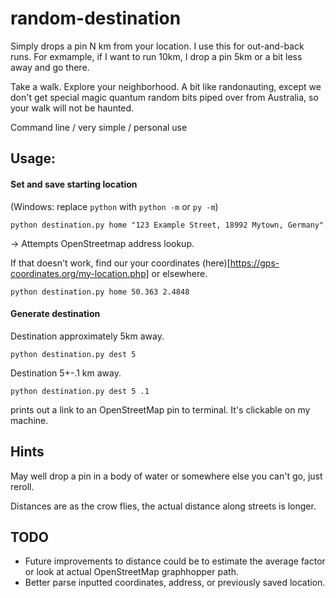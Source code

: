 # random-destination
Simply drops a pin N km from your location.  I use this for out-and-back runs.  For exmample, if I want to run 10km, I drop a pin 5km or a bit less away and go there.  

Take a walk.  Explore your neighborhood.  A bit like randonauting, except we don't get special magic quantum random bits piped over from Australia, so your walk will not be haunted.

Command line / very simple / personal use

## Usage:

#### Set and save starting location

(Windows: replace ```python``` with ```python -m``` or ```py -m```)

```python destination.py home "123 Example Street, 18992 Mytown, Germany"``` 

-> Attempts OpenStreetmap address lookup.

If that doesn't work, find our your coordinates (here)[https://gps-coordinates.org/my-location.php] or elsewhere.

```python destination.py home 50.363 2.4848```

#### Generate destination

Destination approximately 5km away.

```python destination.py dest 5```

Destination 5+-.1 km away.

```python destination.py dest 5 .1```

prints out a link to an OpenStreetMap pin to terminal.  It's clickable on my machine.

## Hints

May well drop a pin in a body of water or somewhere else you can't go, just reroll.

Distances are as the crow flies, the actual distance along streets is longer.

## TODO
- Future improvements to distance could be to estimate the average factor or look at actual OpenStreetMap graphhopper path.
- Better parse inputted coordinates, address, or previously saved location.
